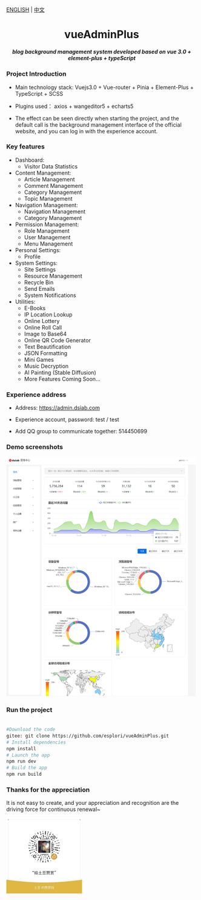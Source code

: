
<div>
	<a href="https://github.com/esplori/vueAdminPlus/blob/master/README.md">ENGLISH</a> |
	<a href="https://github.com/esplori/vueAdminPlus/blob/master/README.zh.md">中文</a>  
</div>

<h1 align="center" style=" font-weight: bold;">vueAdminPlus</h1>
<h5 align="center">blog background management system developed based on vue 3.0 + element-plus + typeScript</h5>


### Project Introduction

- Main technology stack: Vuejs3.0 + Vue-router + Pinia + Element-Plus + TypeScript + SCSS

- Plugins used： axios + wangeditor5 + echarts5

- The effect can be seen directly when starting the project, and the default call is the background management interface of the official website, and you can log in with the experience account.


### Key features


- Dashboard:
	- Visitor Data Statistics
- Content Management:
	- Article Management
	- Comment Management
	- Category Management
	- Topic Management
- Navigation Management:
	- Navigation Management
	- Category Management
- Permission Management:
	- Role Management
	- User Management
	- Menu Management
- Personal Settings:
	- Profile
- System Settings:
	- Site Settings
	- Resource Management
	- Recycle Bin
	- Send Emails
	- System Notifications
- Utilities:
	- E-Books
	- IP Location Lookup
	- Online Lottery
	- Online Roll Call
	- Image to Base64
	- Online QR Code Generator
	- Text Beautification
	- JSON Formatting
	- Mini Games
	- Music Decryption
	- AI Painting (Stable Diffusion)
	- More Features Coming Soon...


### Experience address


- Address: https://admin.dsiab.com

- Experience account, password: test / test
  
- Add QQ group to communicate together: 514450699



### Demo screenshots


<img src="./src/assets/images/screenshot.png" alt="赞赏" width="500px" />



### Run the project



``` bash

#Download the code
gitee: git clone https://github.com/esplori/vueAdminPlus.git
# Install dependencies
npm install
# Launch the app 
npm run dev
# Build the app
npm run build

```

### Thanks for the appreciation


It is not easy to create, and your appreciation and recognition are the driving force for continuous renewal~

<img src="./src/assets/images/zanshan.jpeg" alt="赞赏" width="200px" />